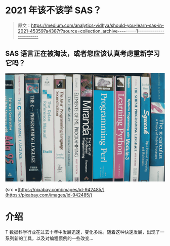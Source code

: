 # 2021 年该不该学 SAS？

> 原文：<https://medium.com/analytics-vidhya/should-you-learn-sas-in-2021-453597a4387f?source=collection_archive---------1----------------------->

## SAS 语言正在被淘汰，或者您应该认真考虑重新学习它吗？

![](img/f6a3d8df657fb649a523aa26deff183a.png)

(src =[https://pixabay.com/images/id-942485/](https://pixabay.com/images/id-942485/)

# 介绍

T 数据科学行业在过去十年中发展迅速，变化多端。随着这种快速发展，出现了一系列新的工具，以及对编程惯例的一些改变…